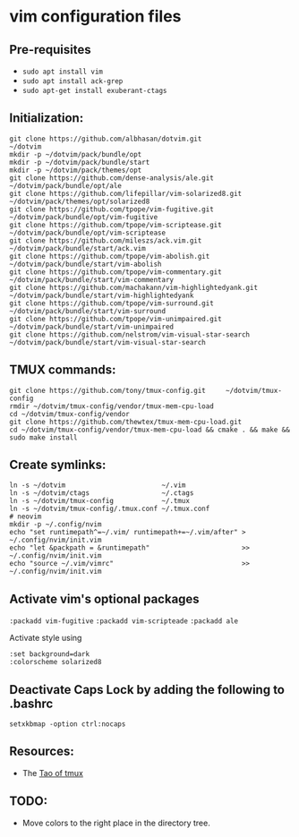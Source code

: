 # **vim** configuration files



## Pre-requisites

+ `sudo apt install vim`
+ `sudo apt install ack-grep`
+ `sudo apt-get install exuberant-ctags`



## Initialization:

```
git clone https://github.com/albhasan/dotvim.git               ~/dotvim
mkdir -p ~/dotvim/pack/bundle/opt
mkdir -p ~/dotvim/pack/bundle/start
mkdir -p ~/dotvim/pack/themes/opt
git clone https://github.com/dense-analysis/ale.git            ~/dotvim/pack/bundle/opt/ale
git clone https://github.com/lifepillar/vim-solarized8.git     ~/dotvim/pack/themes/opt/solarized8
git clone https://github.com/tpope/vim-fugitive.git            ~/dotvim/pack/bundle/opt/vim-fugitive
git clone https://github.com/tpope/vim-scriptease.git          ~/dotvim/pack/bundle/opt/vim-scriptease
git clone https://github.com/mileszs/ack.vim.git               ~/dotvim/pack/bundle/start/ack.vim
git clone https://github.com/tpope/vim-abolish.git             ~/dotvim/pack/bundle/start/vim-abolish
git clone https://github.com/tpope/vim-commentary.git          ~/dotvim/pack/bundle/start/vim-commentary
git clone https://github.com/machakann/vim-highlightedyank.git ~/dotvim/pack/bundle/start/vim-highlightedyank
git clone https://github.com/tpope/vim-surround.git            ~/dotvim/pack/bundle/start/vim-surround
git clone https://github.com/tpope/vim-unimpaired.git          ~/dotvim/pack/bundle/start/vim-unimpaired
git clone https://github.com/nelstrom/vim-visual-star-search   ~/dotvim/pack/bundle/start/vim-visual-star-search
```



## TMUX commands:

```
git clone https://github.com/tony/tmux-config.git     ~/dotvim/tmux-config
rmdir ~/dotvim/tmux-config/vendor/tmux-mem-cpu-load
cd ~/dotvim/tmux-config/vendor
git clone https://github.com/thewtex/tmux-mem-cpu-load.git
cd ~/dotvim/tmux-config/vendor/tmux-mem-cpu-load && cmake . && make && sudo make install
```



## Create symlinks:

```
ln -s ~/dotvim                        ~/.vim                          
ln -s ~/dotvim/ctags                  ~/.ctags
ln -s ~/dotvim/tmux-config            ~/.tmux
ln -s ~/dotvim/tmux-config/.tmux.conf ~/.tmux.conf
# neovim
mkdir -p ~/.config/nvim
echo "set runtimepath^=~/.vim/ runtimepath+=~/.vim/after" >  ~/.config/nvim/init.vim
echo "let &packpath = &runtimepath"                       >> ~/.config/nvim/init.vim
echo "source ~/.vim/vimrc"                                >> ~/.config/nvim/init.vim
```



## Activate vim's optional packages

`:packadd vim-fugitive`
`:packadd vim-scripteade`
`:packadd ale`


Activate style using 
```
:set background=dark  
:colorscheme solarized8
```



## Deactivate Caps Lock by adding the following to .bashrc

`setxkbmap -option ctrl:nocaps`



## Resources:

- The [Tao of tmux](https://leanpub.com/the-tao-of-tmux)



## TODO:

+ Move colors to the right place in the directory tree.

